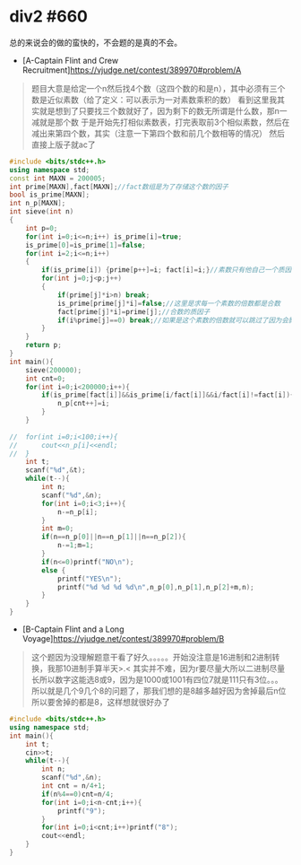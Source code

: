 # div2 #660

总的来说会的做的蛮快的，不会题的是真的不会。

* [A-Captain Flint and Crew Recruitment]https://vjudge.net/contest/389970#problem/A

> 题目大意是给定一个n然后找4个数（这四个数的和是n），其中必须有三个数是近似素数（给了定义：可以表示为一对素数乘积的数）
> 看到这里我其实就是想到了只要找三个数就好了，因为剩下的数无所谓是什么数，那n一减就是那个数
> 于是开始先打相似素数表，打完表取前3个相似素数，然后在减出来第四个数，其实（注意一下第四个数和前几个数相等的情况）
> 然后直接上版子就ac了

```c++
#include <bits/stdc++.h>
using namespace std;
const int MAXN = 200005;
int prime[MAXN],fact[MAXN];//fact数组是为了存储这个数的因子
bool is_prime[MAXN];
int n_p[MAXN];
int sieve(int n)
{
    int p=0;
    for(int i=0;i<=n;i++) is_prime[i]=true;
    is_prime[0]=is_prime[1]=false;
    for(int i=2;i<=n;i++)
    {
        if(is_prime[i]) {prime[p++]=i; fact[i]=i;}//素数只有他自己一个质因子
        for(int j=0;j<p;j++)
        {
            if(prime[j]*i>n) break;
            is_prime[prime[j]*i]=false;//这里是求每一个素数的倍数都是合数
            fact[prime[j]*i]=prime[j];//合数的质因子
            if(i%prime[j]==0) break;//如果是这个素数的倍数就可以跳过了因为会影响质因子比如12是要除质因子2变到6再通过6变到3在变到2 不能直接除4
        }
    }
    return p;
}
int main(){
	sieve(200000);
	int cnt=0;
	for(int i=0;i<200000;i++){
		if(is_prime[fact[i]]&&is_prime[i/fact[i]]&&i/fact[i]!=fact[i]){
			n_p[cnt++]=i;
		}
	}
	
//	for(int i=0;i<100;i++){
//		cout<<n_p[i]<<endl;
//	}
	int t;
	scanf("%d",&t);
	while(t--){
		int n;
		scanf("%d",&n);
		for(int i=0;i<3;i++){
			n-=n_p[i];
		}
		int m=0;
		if(n==n_p[0]||n==n_p[1]||n==n_p[2]){
			n-=1;m=1;
		}
		if(n<=0)printf("NO\n");
		else {
			printf("YES\n");
			printf("%d %d %d %d\n",n_p[0],n_p[1],n_p[2]+m,n);
		}
	}
} 
```

* [B-Captain Flint and a Long Voyage]https://vjudge.net/contest/389970#problem/B

>这个题因为没理解题意干看了好久。。。。。开始没注意是16进制和2进制转换，我那10进制手算半天>.<
>其实并不难，因为r要尽量大所以二进制尽量长所以数字这能选8或9，因为是1000或1001有四位7就是111只有3位。。。
所以就是几个9几个8的问题了，那我们想的是8越多越好因为舍掉最后n位所以要舍掉的都是8，这样想就很好办了

```c++
#include <bits/stdc++.h>
using namespace std;
int main(){
	int t;
	cin>>t;
	while(t--){
		int n;
		scanf("%d",&n);
		int cnt = n/4+1;
		if(n%4==0)cnt=n/4;
		for(int i=0;i<n-cnt;i++){
			printf("9");
		}
		for(int i=0;i<cnt;i++)printf("8");
		cout<<endl;
	}
}
```